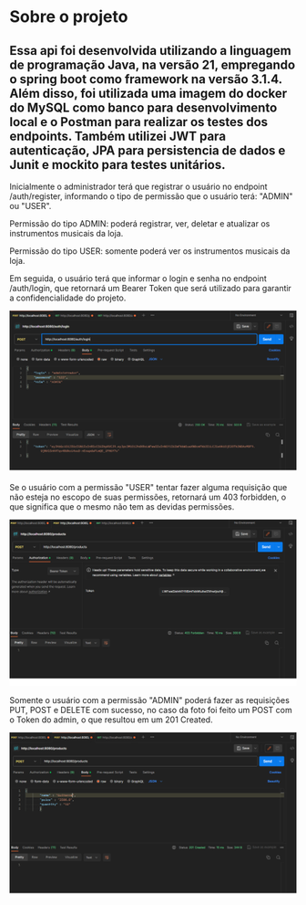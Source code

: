 ﻿# Sobre o projeto

## Essa api foi desenvolvida utilizando a linguagem de programação Java, na versão 21, empregando o spring boot como framework na versão 3.1.4. Além disso, foi utilizada uma imagem do docker do MySQL como banco para desenvolvimento local e o Postman para realizar os testes dos endpoints. Também utilizei JWT para autenticação, JPA para persistencia de dados e Junit e mockito para testes unitários.

Inicialmente o administrador terá que registrar o usuário no endpoint /auth/register, informando o tipo de permissão que o usuário terá: "ADMIN" ou "USER". 

Permissão do tipo ADMIN: poderá registrar, ver, deletar e atualizar os instrumentos musicais da loja. 

Permissão do tipo USER: somente poderá ver os instrumentos musicais da loja.  


Em seguida, o usuário terá que informar o login e senha no endpoint /auth/login, que retornará um Bearer Token que será utilizado para garantir a confidencialidade do projeto. 

![Foto1](https://github.com/Marcaly/projeto-loja-de-musica/blob/main/Captura%20de%20tela%202023-11-11%20170510.png)


Se o usuário com a permissão "USER" tentar fazer alguma requisição que não esteja no escopo de suas permissões, retornará um 403 forbidden, o que significa que o mesmo não tem as devidas permissões. 

![Foto2](https://github.com/Marcaly/projeto-loja-de-musica/blob/main/Captura%20de%20tela%202023-11-11%20170753.png)

Somente o usuário com a permissão "ADMIN" poderá fazer as requisições PUT, POST e DELETE com sucesso, no caso da foto foi feito um POST com o Token do admin, o que resultou em um 201 Created. 

![Foto3](https://github.com/Marcaly/projeto-loja-de-musica/blob/main/Captura%20de%20tela%202023-11-11%20171101.png)

